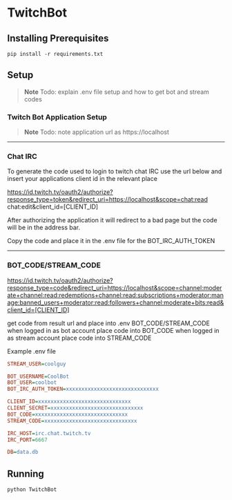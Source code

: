 # TwitchBot

## Installing Prerequisites

`pip install -r requirements.txt`

## Setup

> **Note**
> Todo: explain .env file setup and how to get bot and stream codes

### Twitch Bot Application Setup

> **Note**
> Todo: note application url as https://localhost

---
### Chat IRC

To generate the code used to login to twitch chat IRC use the url below and insert your applications client id in the relevant place

https://id.twitch.tv/oauth2/authorize?response_type=token&redirect_uri=https://localhost&scope=chat:read chat:edit&client_id=[CLIENT_ID]

After authorizing the application it will redirect to a bad page but the code will be in the address bar.

Copy the code and place it in the .env file for the BOT_IRC_AUTH_TOKEN

---

### BOT_CODE/STREAM_CODE

https://id.twitch.tv/oauth2/authorize?response_type=code&redirect_uri=https://localhost&scope=channel:moderate+channel:read:redemptions+channel:read:subscriptions+moderator:manage:banned_users+moderator:read:followers+channel:moderate+bits:read&client_id=[CLIENT_ID]

get code from result url and place into .env BOT_CODE/STREAM_CODE
when logged in as bot account place code into BOT_CODE
when logged in as stream account place code into STREAM_CODE

Example .env file


```ini
STREAM_USER=coolguy

BOT_USERNAME=CoolBot
BOT_USER=coolbot
BOT_IRC_AUTH_TOKEN=xxxxxxxxxxxxxxxxxxxxxxxxxxxxxx

CLIENT_ID=xxxxxxxxxxxxxxxxxxxxxxxxxxxxxx
CLIENT_SECRET=xxxxxxxxxxxxxxxxxxxxxxxxxxxxxx
BOT_CODE=xxxxxxxxxxxxxxxxxxxxxxxxxxxxxx
STREAM_CODE=xxxxxxxxxxxxxxxxxxxxxxxxxxxxxx

IRC_HOST=irc.chat.twitch.tv
IRC_PORT=6667

DB=data.db
```

## Running

`python TwitchBot`